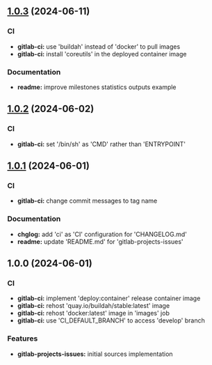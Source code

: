 
<a name="1.0.3"></a>
## [1.0.3](https://gitlab.com/AdrianDC/gitlab-projects-issues/compare/1.0.2...1.0.3) (2024-06-11)

### CI

* **gitlab-ci:** use 'buildah' instead of 'docker' to pull images
* **gitlab-ci:** install 'coreutils' in the deployed container image

### Documentation

* **readme:** improve milestones statistics outputs example


<a name="1.0.2"></a>
## [1.0.2](https://gitlab.com/AdrianDC/gitlab-projects-issues/compare/1.0.1...1.0.2) (2024-06-02)

### CI

* **gitlab-ci:** set '/bin/sh' as 'CMD' rather than 'ENTRYPOINT'


<a name="1.0.1"></a>
## [1.0.1](https://gitlab.com/AdrianDC/gitlab-projects-issues/compare/1.0.0...1.0.1) (2024-06-01)

### CI

* **gitlab-ci:** change commit messages to tag name

### Documentation

* **chglog:** add 'ci' as 'CI' configuration for 'CHANGELOG.md'
* **readme:** update 'README.md' for 'gitlab-projects-issues'


<a name="1.0.0"></a>
## 1.0.0 (2024-06-01)

### CI

* **gitlab-ci:** implement 'deploy:container' release container image
* **gitlab-ci:** rehost 'quay.io/buildah/stable:latest' image
* **gitlab-ci:** rehost 'docker:latest' image in 'images' job
* **gitlab-ci:** use 'CI_DEFAULT_BRANCH' to access 'develop' branch

### Features

* **gitlab-projects-issues:** initial sources implementation

